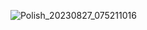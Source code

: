 ![Polish_20230827_075211016](https://github.com/ChameshJayamanna/Talking-Dictionary/assets/100987443/81b6db75-847c-47bc-a15d-bc4dfc3a1828)
